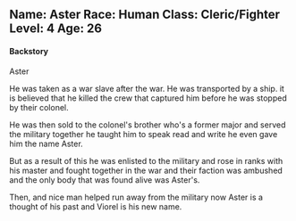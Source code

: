 Name: Aster
Race: Human
Class: Cleric/Fighter
Level: 4
Age: 26
---
#### Backstory
Aster

He was taken as a war slave after the war. He was transported by a ship. it is believed that he killed the crew that captured him before he was stopped by their colonel. 

He was then sold to the colonel's brother who's a former major and served the military together he taught him to speak read and write he even gave him the name Aster.

But as a result of this he was enlisted to the military and rose in ranks with his master and fought together in the war and their faction was ambushed and the only body that was found alive was Aster's.

Then, and nice man helped run away from the military now Aster is a thought of his past and Viorel is his new name.